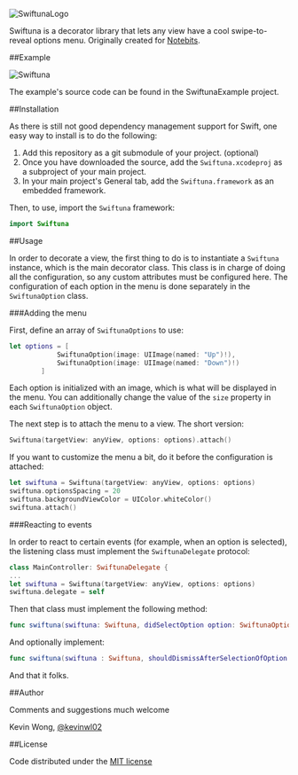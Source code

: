 ![SwiftunaLogo](/../github-media/media/swiftunaLogo.png?raw=true)

Swiftuna is a decorator library that lets any view have a cool swipe-to-reveal options menu.
Originally created for [Notebits](https://itunes.apple.com/us/app/notebits/id946399467?ls=1&mt=8).

##Example

![Swiftuna](/../github-media/media/swiftuna.gif?raw=true)

The example's source code can be found in the SwiftunaExample project.

##Installation

As there is still not good dependency management support for Swift, one easy way to install is to do the following:

1. Add this repository as a git submodule of your project. (optional)
2. Once you have downloaded the source, add the `Swiftuna.xcodeproj` as a subproject of your main project.
3. In your main project's General tab, add the `Swiftuna.framework` as an embedded framework.

Then, to use, import the `Swiftuna` framework:

```swift
import Swiftuna
```

##Usage

In order to decorate a view, the first thing to do is to instantiate a `Swiftuna` instance, which is the main decorator class. This class is in charge of doing all the configuration, so any custom attributes must be configured here. The configuration of each option in the menu is done separately in the `SwiftunaOption` class.

###Adding the menu

First, define an array of `SwiftunaOptions` to use:

```swift
let options = [
            SwiftunaOption(image: UIImage(named: "Up")!),
            SwiftunaOption(image: UIImage(named: "Down")!)
        ]
```

Each option is initialized with an image, which is what will be displayed in the menu. You can additionally change the value of the `size` property in each `SwiftunaOption` object.

The next step is to attach the menu to a view. The short version:

```swift
Swiftuna(targetView: anyView, options: options).attach()
```

If you want to customize the menu a bit, do it before the configuration is attached:

```swift
let swiftuna = Swiftuna(targetView: anyView, options: options)
swiftuna.optionsSpacing = 20
swiftuna.backgroundViewColor = UIColor.whiteColor()
swiftuna.attach()
```

###Reacting to events

In order to react to certain events (for example, when an option is selected), the listening class must implement the `SwiftunaDelegate` protocol:

```swift
class MainController: SwiftunaDelegate {
...
let swiftuna = Swiftuna(targetView: anyView, options: options)
swiftuna.delegate = self
```

Then that class must implement the following method:

```swift
func swiftuna(swiftuna: Swiftuna, didSelectOption option: SwiftunaOption, index: Int)
```

And optionally implement:

```swift
func swiftuna(swiftuna : Swiftuna, shouldDismissAfterSelectionOfOption option : SwiftunaOption, index : Int) -> Bool
```

And that it folks.

##Author

Comments and suggestions much welcome

Kevin Wong, [@kevinwl02](https://twitter.com/kevinwl02)

##License

Code distributed under the [MIT license](LICENSE)